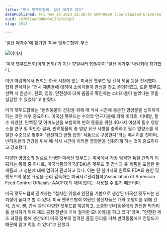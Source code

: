 ```yaml
---
title: "미국 펫푸드협회, 일산 메가주 참가"
datePublished: Fri Nov 24 2023 22:30:47 GMT+0000 (Coordinated Universal Time)
cuid: cm706iae8000w0al57efe9qc3
slug: 5912

---
```



'일산 메가주'에 참가한 '미국 펫푸드협회' 부스

![이미지](https://cdn.hashnode.com/res/hashnode/image/upload/v1739260015618/7d5883db-ba4a-4147-b84b-5047a7a3fbaf.jpeg)

'미국 펫푸드협회(이하 협회)'가 지난 17일부터 19일까지 '일산 메가주' 박람회에 참가했다.

이번 박람회에서 협회는 한국 시장에 있는 미국산 펫푸드 및 간식 제품 등을 전시했다. 협회 관계자는 "전시 제품들에 대하여 소비자들이 관심을 갖고 문의하였고, 또한 펫푸드 선택 시 원산지, 원료, 영양, 안전성에 대해 꼼꼼히 확인하는 소비자들이 늘었다는 것을 실감할 수 있었다"고 밝혔다.

미국 펫푸드협회는 "반려동물의 건강을 위해 매 식사 시간에 충분한 영양분을 섭취하게 하는 것은 매우 중요하다. 미국산 펫푸드는 수의학 연구자들에 의해 비타민, 미네랄, 필수 지방산, 단백질 및 아미노산을 포함하여 반려 동물을 위한 40가지 이상의 필수 영양소를 연구 및 확인한 결과, 반려동물의 총 영양 요구 사항을 충족하고 필수 영양소를 적절한 수준으로 맞추어 '완전하고 균형 잡힌' 식품으로 구성한다"라는 메시지를 전하며, 반려동물의 건강을 위해 매 식사 시간에 이러한 영양분을 섭취하게 하는 것이 중요하다고 강조했다.

다양한 영양소의 원료로 탄생한 미국산 펫푸드는 미국에서 가장 엄격한 품질 관리가 이뤄지는 품목 중 하나로, 미국식품의약국(FDA)은 펫푸드 및 간식과 츄 제품을 포함한 완제품과 그 성분에 대해 엄격히 관리하고 있다. 이는 단 한가지의 원료도 FDA의 승인 및 펫푸드의 성분 규정을 관리 감독하는 미국사료관리협회(Association of American Feed Control Officials: AACFO)의 채택 없이는 사용할 수 없기 때문이다.

미국 펫푸드협회 관계자는 "철저한 위생과 안전을 기반으로 생산된 미국산 펫푸드는 신뢰성이 높다고 할 수 있다. 미국 펫푸드협회 회원인 생산자들은 개와 고양이를 위해 건식, 습식, 캔, 간식 등의 다양한 펫푸드를 제공하고, 소중한 반려동물에게 안전한 먹거리를 선사하기 위해 제조 공정 전반에 거쳐 철저한 모니터링을 하고 있다"라며, "안전한 제조 과정을 통해 생산되어 미국 정부의 엄격한 품질 관리를 거쳐 반려동물에게 전달되기 때문에 믿고 먹일 수 있다"고 전했다.